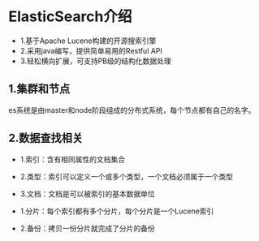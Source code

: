 # ElasticSearch介绍

- 1.基于Apache Lucene构建的开源搜索引擎
- 2.采用java编写，提供简单易用的Restful API
- 3.轻松横向扩展，可支持PB级的结构化数据处理

## 1.集群和节点

es系统是由master和node阶段组成的分布式系统，每个节点都有自己的名字。



## 2.数据查找相关

- 1.索引：含有相同属性的文档集合
- 2.类型：索引可以定义一个或多个类型，一个文档必须属于一个类型
- 3.文档：文档是可以被索引的基本数据单位



- 1.分片：每个索引都有多个分片，每个分片是一个Lucene索引
- 2.备份：拷贝一份分片就完成了分片的备份
